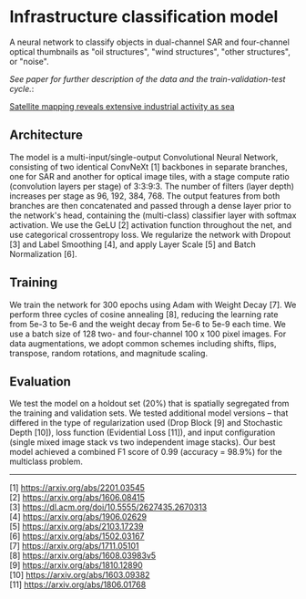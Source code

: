# Infrastructure classification model

A neural network to classify objects in dual-channel SAR and four-channel optical thumbnails as "oil structures", "wind structures", "other structures", or "noise".

_See paper for further description of the data and the train-validation-test cycle._:

[Satellite mapping reveals extensive industrial activity as sea](http://#)

## Architecture

The model is a multi-input/single-output Convolutional Neural Network, consisting of two identical ConvNeXt [1] backbones in separate branches, one for SAR and another for optical image tiles, with a stage compute ratio (convolution layers per stage) of 3:3:9:3. The number of filters (layer depth) increases per stage as 96, 192, 384, 768. The output features from both branches are then concatenated and passed through a dense layer prior to the network's head, containing the (multi-class) classifier layer with softmax activation. We use the GeLU [2] activation function throughout the net, and use categorical crossentropy loss. We regularize the network with Dropout [3] and Label Smoothing [4], and apply Layer Scale [5] and Batch Normalization [6]. 

## Training

We train the network for 300 epochs using Adam with Weight Decay [7]. We perform three cycles of cosine annealing [8], reducing the learning rate from 5e-3 to 5e-6 and the weight decay from 5e-6 to 5e-9 each time. We use a batch size of 128 two- and four-channel 100 x 100 pixel images. For data augmentations, we adopt common schemes including shifts, flips, transpose, random rotations, and magnitude scaling.

## Evaluation

We test the model on a holdout set (20%) that is spatially segregated from the training and validation sets. We tested additional model versions – that differed in the type of regularization used (Drop Block [9] and Stochastic Depth [10]), loss function (Evidential Loss [11]), and input configuration (single mixed image stack vs two independent image stacks). Our best model achieved a combined F1 score of 0.99 (accuracy = 98.9%) for the multiclass problem.

---

[1] https://arxiv.org/abs/2201.03545  
[2] https://arxiv.org/abs/1606.08415  
[3] https://dl.acm.org/doi/10.5555/2627435.2670313  
[4] https://arxiv.org/abs/1906.02629  
[5] https://arxiv.org/abs/2103.17239  
[6] https://arxiv.org/abs/1502.03167  
[7] https://arxiv.org/abs/1711.05101  
[8] https://arxiv.org/abs/1608.03983v5  
[9] https://arxiv.org/abs/1810.12890  
[10] https://arxiv.org/abs/1603.09382  
[11] https://arxiv.org/abs/1806.01768  
